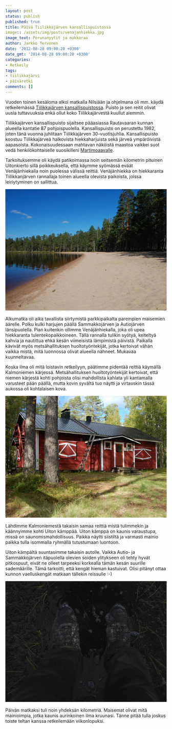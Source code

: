```yaml
---
layout: post
status: publish
published: true
title: Päivä Tiilikkajärven kansallispuistossa
image:: /assets/img/posts/venajanhiekka.jpg
image_text: Perunanyytit ja makkaraa
author: Jarkko Tervonen
date: '2012-08-28 09:00:20 +0300'
date_gmt: '2014-08-28 09:00:20 +0300'
categories:
- Retkeily
tags:
- tiilikkajärvi
- päiväretki
comments: []
---
```

Vuoden toinen kesäloma alkoi matkalla Nilsiään ja ohjelmana oli mm. käydä retkeilemässä [Tiilikkajärven kansallispuistossa](http://www.luontoon.fi/Retkikohteet/kansallispuistot/tiilikkajarvi/Sivut/Default.aspx). Puisto ja sen reitit olivat uusia tuttavuuksia enkä ollut koko Tiilikkajärvestä kuullut aiemmin.

Tiilikkajärven kansallispuisto sijaitsee pääasiassa Rautavaaran kunnan alueella kantatie 87 pohjoispuolella. Kansallispuisto on perustettu 1982, joten tänä vuonna juhlitaan Tiilikkajärven 30-vuotisjuhlia. Kansallispuisto koostuu Tiilikkajärveä halkovista hiekkaharjuista sekä järveä ympäröivistä aapasoista. Kokonaisuudessaan mahtavan näköistä maastoa vaikkei suot vedä henkilökohtaiselle suosikilleni [Martimoaavalle](http://www.luontoon.fi/martimoaapa).

Tarkoituksemme oli käydä patikoimassa noin seitsemän kilometrin pituinen Uitonkierto sillä poikkeuksella, että käymme syömässä eväät Venäjänhiekalla noin puolessa välissä reittiä. Venäjänhiekka on hiekkaranta Tiilikkanjärven rannallaja toinen alueella olevista paikoista, joissa leiriytyminen on sallittua.

<img src="/assets/img/posts/venajanhiekka.jpg" alt="Venäjänhiekka" />

Alkumatka oli aika tavallista siirtymistä parkkipaikalta parempien maisemien äärelle. Polku kulki harjujen päällä Sammakkojärven ja Autiojärven länsipuolella. Pian kuitenkin ollimme Venäjänhiekalla, joka oli upea hiekkaranta tulentekopaikkoineen. Tällä rannalla tulikin syötyä, keiteltyä kahvia ja nautittua ehkä kesän viimeisistä lämpimistä päivistä. Paikalla kävivät myös metsähallituksen huoltotyöntekijät, jotka kertoivat vähän vaikka mistä, mitä luonnossa olivat alueella nähneet. Mukavaa kuunneltavaa.

Koska ilma oli mitä loistavin retkeilyyn, päätimme pidentää reittiä käymällä Kalmoniemen kärjessä. Metsähallituksen huoltotyöntekijät kertoivat, että niemen kärjestä kohti pohjoista olisi mahdollista kahlata yli kantamalla varusteet pään päällä, mutta kovin syvältä tuo näytti ja virtauskin tässä aukossa oli kohtalaisen kova.

<img src="/assets/img/posts/uiton-kamppa.jpg" alt="Uiton kämppä" />

Lähdimme Kalmoniemestä takaisin samaa reittiä mistä tulimmekin ja käännyimme kohti Uiton kämppää. Uiton kämppä on kaunis varaustupa, missä on saunomismahdollisuus. Paikka näytti siistiltä ja varmasti mainio paikka tulla isommalla ryhmällä tutustumaan luontoon.

Uiton kämpältä suuntasimme takaisin autolle. Vaikka Autio- ja Sammakkojärven itäpuolella olevien soiden ylitykseen oli tehty hyvät pitkospuut, eivät ne olleet tarpeeksi korkealla tämän kesän suurille sademäärille. Tämä tarkoitti, että kengät hieman kastuivat. Olisi pitänyt ottaa kunnon vaelluskengät matkaan tällekin reissulle :-)

<img src="/assets/img/posts/kengat.jpg" alt="Retkeilykengät" />

Päivän matkaksi tuli noin yhdeksän kilometriä. Maisemat olivat mitä mainioimpia, jotka kaunis aurinkoinen ilma kruunasi. Tänne pitää tulla joskus toiste teltan kanssa retkeilemään viikonlopuksi.
